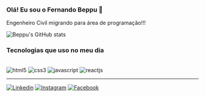 ### Olá! Eu sou o Fernando Beppu 🤙

Engenheiro Civil migrando para área de programação!!!

![Beppu's GitHub stats](https://github-readme-stats.vercel.app/api?username=feebeppu&show_icons=true&theme=dracula)

### Tecnologias que uso no meu dia 
<div style="display: inline_block"><br/>
  <img aling="center" alt="html5" src="https://img.shields.io/badge/HTML5-E34F26?style=for-the-badge&logo=html5&logoColor=white"/>
  <img aling="center" alt="css3" src="https://img.shields.io/badge/CSS3-1572B6?style=for-the-badge&logo=css3&logoColor=white"/>
  <img aling="center" alt="javascript" src="https://img.shields.io/badge/JavaScript-323330?style=for-the-badge&logo=javascript&logoColor=F7DF1E"/>
  <img aling="center" alt="reactjs" src="https://img.shields.io/badge/React-20232A?style=for-the-badge&logo=react&logoColor=61DAFB"/>
</div>

<hr></hr>

[![Linkedin](https://img.shields.io/badge/LinkedIn-0077B5?style=for-the-badge&logo=linkedin&logoColor=white)](https://(https://www.linkedin.com/in/fernando-beppu-6b20a4199/)https://www.linkedin.com/in/fernando-beppu-6b20a4199/)
[![Instagram](https://img.shields.io/badge/Instagram-E4405F?style=for-the-badge&logo=instagram&logoColor=white)](https://(https://www.instagram/feebeppu))
[![Facebook](https://img.shields.io/badge/Facebook-1877F2?style=for-the-badge&logo=facebook&logoColor=white)](https://(https://www.facebook/fernando.beppu))





